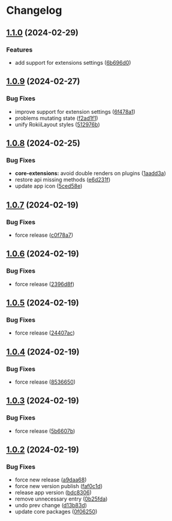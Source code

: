 # Changelog

## [1.1.0](https://github.com/RokiiApp/app/compare/rokii-v1.0.9...rokii-v1.1.0) (2024-02-29)


### Features

* add support for extensions settings ([6b696d0](https://github.com/RokiiApp/app/commit/6b696d0c33fbabff6e34894828bf5e5e9e910ba4))

## [1.0.9](https://github.com/RokiiApp/app/compare/rokii-v1.0.8...rokii-v1.0.9) (2024-02-27)


### Bug Fixes

* improve support for extension settings ([6f478a1](https://github.com/RokiiApp/app/commit/6f478a1005df79ae8708a7ade1c99f24f9929bc3))
* problems mutating state ([f2ad1f1](https://github.com/RokiiApp/app/commit/f2ad1f1cc48b47cd21e39e7538d2c3ae3bb4865c))
* unify RokiiLayout styles ([512976b](https://github.com/RokiiApp/app/commit/512976b571d4aed8245d7fee467a89548ecf19c8))

## [1.0.8](https://github.com/RokiiApp/app/compare/rokii-v1.0.7...rokii-v1.0.8) (2024-02-25)


### Bug Fixes

* **core-extensions:** avoid double renders on plugins ([1aadd3a](https://github.com/RokiiApp/app/commit/1aadd3a8c3001101998b09322e10ca2dba76f5a5))
* restore api missing methods ([e6d231f](https://github.com/RokiiApp/app/commit/e6d231f3ce5e4c63cc5eb5c8efe60af9e9abbc7b))
* update app icon ([5ced58e](https://github.com/RokiiApp/app/commit/5ced58e8ac0b6798cdffa63a2a2d957d26d1c785))

## [1.0.7](https://github.com/RokiiApp/app/compare/rokii-v1.0.6...rokii-v1.0.7) (2024-02-19)


### Bug Fixes

* force release ([c0f78a7](https://github.com/RokiiApp/app/commit/c0f78a7ebd0cf6b37da2dfc47321231446ae7dde))

## [1.0.6](https://github.com/RokiiApp/app/compare/rokii-v1.0.5...rokii-v1.0.6) (2024-02-19)


### Bug Fixes

* force release ([2396d8f](https://github.com/RokiiApp/app/commit/2396d8f1a3f5dba2eff5929fc71cac2940eaf8a0))

## [1.0.5](https://github.com/RokiiApp/app/compare/rokii-v1.0.4...rokii-v1.0.5) (2024-02-19)


### Bug Fixes

* force release ([24407ac](https://github.com/RokiiApp/app/commit/24407ac90d42d775cd720c2fa539a24da0b54acf))

## [1.0.4](https://github.com/RokiiApp/app/compare/rokii-v1.0.3...rokii-v1.0.4) (2024-02-19)


### Bug Fixes

* force release ([8536650](https://github.com/RokiiApp/app/commit/85366504572a6193993f1d265936168a6868e5d0))

## [1.0.3](https://github.com/RokiiApp/app/compare/rokii-v1.0.2...rokii-v1.0.3) (2024-02-19)


### Bug Fixes

* force release ([5b6607b](https://github.com/RokiiApp/app/commit/5b6607b697700de5f557c7955bd0c6887969a1eb))

## [1.0.2](https://github.com/RokiiApp/app/compare/rokii-v1.0.1...rokii-v1.0.2) (2024-02-19)


### Bug Fixes

* force new release ([a9daa68](https://github.com/RokiiApp/app/commit/a9daa689a1ae70bebca685f762dd3083ffd5ceb3))
* force new version publish ([faf0c1d](https://github.com/RokiiApp/app/commit/faf0c1d1e3b802441f49fd2f35b225887c1708f5))
* release app version ([bdc8306](https://github.com/RokiiApp/app/commit/bdc830688e604c474d303dd27e0757edb89c31b8))
* remove unnecessary entry ([0b25fda](https://github.com/RokiiApp/app/commit/0b25fda03a2139f12adc8a08f6c3fd59b218ee7e))
* undo prev change ([d13b83d](https://github.com/RokiiApp/app/commit/d13b83dcadad3878538b6fbb4b269ab3530e7ef6))
* update core packages ([0f06250](https://github.com/RokiiApp/app/commit/0f06250c60db08cb6a73c1e88871a187f2310fdc))
